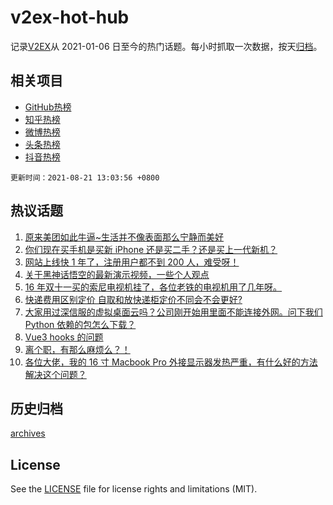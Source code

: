 # v2ex-hot-hub

 记录[V2EX](https://www.v2ex.com/)从 2021-01-06 日至今的热门话题。每小时抓取一次数据，按天[归档](archives)。
 
 ## 相关项目

- [GitHub热榜](https://github.com/snaildev/github-hot-hub)
- [知乎热榜](https://github.com/snaildev/zhihu-hot-hub)
- [微博热榜](https://github.com/snaildev/weibo-hot-hub)
- [头条热榜](https://github.com/snaildev/toutiao-hot-hub)
- [抖音热榜](https://github.com/snaildev/douyin-hot-hub)


 `更新时间：2021-08-21 13:03:56 +0800`

## 热议话题

1. [原来美团如此牛逼~生活并不像表面那么宁静而美好](https://www.v2ex.com/t/797025)
1. [你们现在买手机是买新 iPhone 还是买二手？还是买上一代新机？](https://www.v2ex.com/t/797055)
1. [网站上线快 1 年了，注册用户都不到 200 人，难受呀！](https://www.v2ex.com/t/797038)
1. [关于黑神话悟空的最新演示视频，一些个人观点](https://www.v2ex.com/t/797016)
1. [16 年双十一买的索尼电视机挂了，各位老铁的电视机用了几年呀。](https://www.v2ex.com/t/797135)
1. [快递费用区别定价 自取和放快递柜定价不同会不会更好?](https://www.v2ex.com/t/797080)
1. [大家用过深信服的虚拟桌面云吗？公司刚开始用里面不能连接外网。问下我们 Python 依赖的包怎么下载？](https://www.v2ex.com/t/797012)
1. [Vue3 hooks 的问题](https://www.v2ex.com/t/797017)
1. [离个职，有那么麻烦么？！](https://www.v2ex.com/t/797064)
1. [各位大佬，我的 16 寸 Macbook Pro 外接显示器发热严重，有什么好的方法解决这个问题？](https://www.v2ex.com/t/797081)

## 历史归档

[archives](archives)

## License

See the [LICENSE](LICENSE) file for license rights and limitations (MIT).
